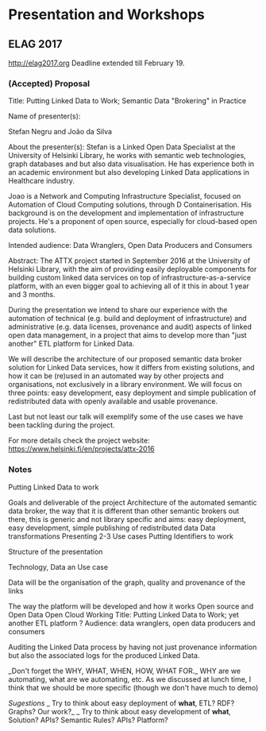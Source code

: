 # Presentation and Workshops

## ELAG 2017

http://elag2017.org Deadline extended till February 19.

### (Accepted) Proposal

Title:
Putting Linked Data to Work; Semantic Data "Brokering" in Practice

Name of presenter(s):

Stefan Negru and João da Silva

About the presenter(s):
Stefan is a Linked Open Data Specialist at the University of Helsinki Library, he works with semantic web technologies, graph databases and but also data visualisation. He has experience both in an academic environment but also developing Linked Data applications in Healthcare industry.

Joao is a Network and Computing Infrastructure Specialist, focused on Automation of Cloud Computing solutions, through D Containerisation. His background is on the development and implementation of infrastructure projects. He's a proponent of open source, especially for cloud-based open data solutions.

Intended audience:
Data Wranglers, Open Data Producers and Consumers

Abstract:
The ATTX project started in September 2016 at the University of Helsinki Library, with the aim of providing easily deployable components for building custom linked data services on top of infrastructure-as-a-service platform, with an even bigger goal to achieving all of it this in about 1 year and 3 months.

During the presentation we intend to share our experience with the automation of technical (e.g. build and deployment of infrastructure) and administrative (e.g. data licenses, provenance and audit) aspects of linked open data management, in a project that aims to develop more than "just another" ETL platform for Linked Data.

We will describe the architecture of our proposed semantic data broker solution for Linked Data services, how it differs from existing solutions, and how it can be (re)used in an automated way by other projects and organisations, not exclusively in a library environment. We will focus on three points: easy development, easy deployment and simple publication of redistributed data with openly available and usable provenance.

Last but not least our talk will exemplify some of the use cases we have been tackling during the project.

For more details check the project website: https://www.helsinki.fi/en/projects/attx-2016


### Notes

Putting Linked Data to work

Goals and deliverable of the project
Architecture of the automated semantic data broker, the way that it is different than other semantic brokers out there, this is generic and not library specific and aims: easy deployment, easy development, simple publishing of redistributed data
Data transformations
Presenting 2-3 Use cases
Putting Identifiers to work

Structure of the presentation

Technology, Data an Use case

Data will be the organisation of the graph, quality and provenance of the links

The way the platform will be developed and how it works
Open source and Open Data Open Cloud
Working Title: Putting Linked Data to Work; yet another ETL platform ?
Audience: data wranglers, open data producers and consumers


Auditing the Linked Data process by having not just provenance information but also the associated logs for the produced Linked Data.

<JMS>
_Don't forget the WHY, WHAT, WHEN, HOW, WHAT FOR._ WHY are we automating, what are we automating, etc. As we discussed at lunch time, I think that we should be more specific (though we don't have much to demo)

_Sugestions_
_ Try to think about easy deployment of **what**, ETL? RDF? Graphs? Our work?_
_ Try to think about easy development of **what**, Solution? APIs? Semantic Rules? APIs? Platform?
</JMS>
